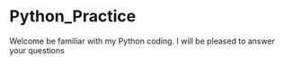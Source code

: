 # Python_Practice
Welcome be familiar with my Python coding.
I will be pleased to answer your questions

